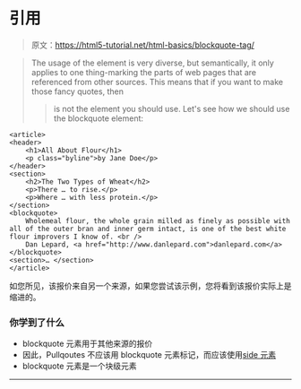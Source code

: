 # 引用

> 原文：<https://html5-tutorial.net/html-basics/blockquote-tag/>

> The usage of the element is very diverse, but semantically, it only applies to one thing-marking the parts of web pages that are referenced from other sources. This means that if you want to make those fancy quotes, then
> 
> > is not the element you should use. Let's see how we should use the blockquote element:

```
<article>
<header>
	<h1>All About Flour</h1>
	<p class="byline">by Jane Doe</p> 
</header>
<section>
	<h2>The Two Types of Wheat</h2>
	<p>There … to rise.</p>
	<p>Where … with less protein.</p>
</section>
<blockquote>
	Wholemeal flour, the whole grain milled as finely as possible with all of the outer bran and inner germ intact, is one of the best white flour improvers I know of. <br />
	Dan Lepard, <a href="http://www.danlepard.com">danlepard.com</a>
</blockquote>
<section>… </section>
</article>
```

如您所见，该报价来自另一个来源，如果您尝试该示例，您将看到该报价实际上是缩进的。

### 你学到了什么

*   blockquote 元素用于其他来源的报价
*   因此，Pullqoutes 不应该用 blockquote 元素标记，而应该使用[side 元素](new-section-tags/aside-tag/)
*   blockquote 元素是一个块级元素

* * *